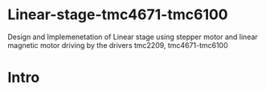 # Linear-stage-tmc4671-tmc6100
Design and Implemenetation of Linear stage using stepper motor and linear magnetic motor driving by the drivers tmc2209, tmc4671-tmc6100
# Intro
